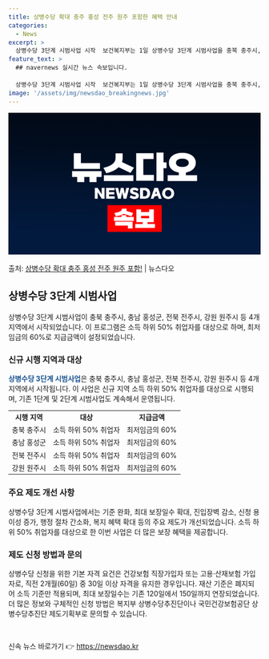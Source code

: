 ```yaml
---
title: 상병수당 확대 충주 홍성 전주 원주 포함한 혜택 안내
categories:
  - News
excerpt: >
  상병수당 3단계 시범사업 시작  보건복지부는 1일 상병수당 3단계 시범사업을 충북 충주시, 충남 홍성군, 전…
feature_text: >
  ## navernews 실시간 뉴스 속보입니다.

  상병수당 3단계 시범사업 시작  보건복지부는 1일 상병수당 3단계 시범사업을 충북 충주시, 충남 홍성군, 전…
image: '/assets/img/newsdao_breakingnews.jpg'
---
```


![뉴스다오 속보](/assets/img/newsdao_breakingnews.jpg)

<p>출처: <a href="https://newsdao.kr/4535" rel="dofollow">상병수당 확대 충주 홍성 전주 원주 포함!</a> | 뉴스다오</p>

<h2 data-ke-size="size26">상병수당 3단계 시범사업</h2>
상병수당 3단계 시범사업이 충북 충주시, 충남 홍성군, 전북 전주시, 강원 원주시 등 4개 지역에서 시작되었습니다. 이 프로그램은 소득 하위 50% 취업자를 대상으로 하며, 최저임금의 60%로 지급금액이 설정되었습니다.

<h3>신규 시행 지역과 대상</h3>
<b><span style="color: #1a5490;">상병수당 3단계 시범사업</span></b>은 충북 충주시, 충남 홍성군, 전북 전주시, 강원 원주시 등 4개 지역에서 시작됩니다. 이 사업은 신규 지역 소득 하위 50% 취업자를 대상으로 시행되며, 기존 1단계 및 2단계 시범사업도 계속해서 운영됩니다.

<table>
  <tr>
    <td style="text-align: center; height: 17px;"><b>시행 지역</b></td>
    <td style="text-align: center; height: 17px;"><b>대상</b></td>
    <td style="text-align: center; height: 17px;"><b>지급금액</b></td>
  </tr>
  <tr>
    <td style="text-align: center; height: 17px;">충북 충주시</td>
    <td style="text-align: center; height: 17px;">소득 하위 50% 취업자</td>
    <td style="text-align: center; height: 17px;">최저임금의 60%</td>
  </tr>
  <tr>
    <td style="text-align: center; height: 17px;">충남 홍성군</td>
    <td style="text-align: center; height: 17px;">소득 하위 50% 취업자</td>
    <td style="text-align: center; height: 17px;">최저임금의 60%</td>
  </tr>
  <tr>
    <td style="text-align: center; height: 17px;">전북 전주시</td>
    <td style="text-align: center; height: 17px;">소득 하위 50% 취업자</td>
    <td style="text-align: center; height: 17px;">최저임금의 60%</td>
  </tr>
  <tr>
    <td style="text-align: center; height: 17px;">강원 원주시</td>
    <td style="text-align: center; height: 17px;">소득 하위 50% 취업자</td>
    <td style="text-align: center; height: 17px;">최저임금의 60%</td>
  </tr>
</table>

<h3>주요 제도 개선 사항</h3>
상병수당 3단계 시범사업에서는 기준 완화, 최대 보장일수 확대, 진입장벽 감소, 신청 용이성 증가, 행정 절차 간소화, 복지 혜택 확대 등의 주요 제도가 개선되었습니다. 소득 하위 50% 취업자를 대상으로 한 이번 사업은 더 많은 보장 혜택을 제공합니다.

<h3>제도 신청 방법과 문의</h3>
상병수당 신청을 위한 기본 자격 요건은 건강보험 직장가입자 또는 고용·산재보험 가입자로, 직전 2개월(60일) 중 30일 이상 자격을 유지한 경우입니다. 재산 기준은 폐지되어 소득 기준만 적용되며, 최대 보장일수는 기존 120일에서 150일까지 연장되었습니다. 더 많은 정보와 구체적인 신청 방법은 복지부 상병수당추진단이나 국민건강보험공단 상병수당추진단 제도기획부로 문의할 수 있습니다.
<p data-ke-size="size16">&nbsp;</p> 

신속 뉴스 바로가기 👉 <a href="https://newsdao.kr" rel="dofollow">https://newsdao.kr</a>


